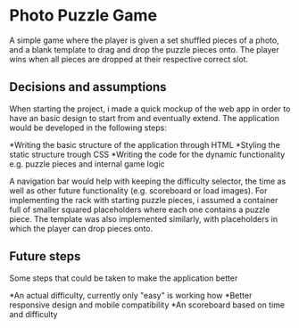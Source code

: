 # Photo Puzzle Game
A simple game where the player is given a set shuffled pieces of a photo, and a blank template to drag and drop the puzzle pieces onto. The player wins when all pieces are dropped at their respective correct slot. 
## Decisions and assumptions
When starting the project, i made a quick mockup of the web app in order to have an basic design to start from and eventually extend. The application would be developed in the following steps:

*Writing the basic structure of the application through HTML
*Styling the static structure trough CSS
*Writing the code for the dynamic functionality e.g. puzzle pieces and  internal game logic

A navigation bar would help with keeping the difficulty selector, the time as well as other future functionality (e.g. scoreboard or load images). For implementing the rack with starting puzzle pieces, i assumed a container full of smaller squared placeholders where each one contains a puzzle piece. The template was also implemented similarly, with placeholders in which the player can drop pieces onto. 

## Future steps
Some steps that could be taken to make the application better

*An actual difficulty, currently only "easy" is working how
*Better responsive design and mobile compatibility
*An scoreboard based on time and difficulty
